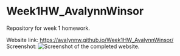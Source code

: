 # Week1HW_AvalynnWinsor
Repository for week 1 homework.

Website link: https://avalynnw.github.io/Week1HW_AvalynnWinsor/
Screenshot: ![Screenshot of the completed website.](/Week1HW_AvalynnWinsorassets/images/website.jpg?raw=true "Horiseon Website")
